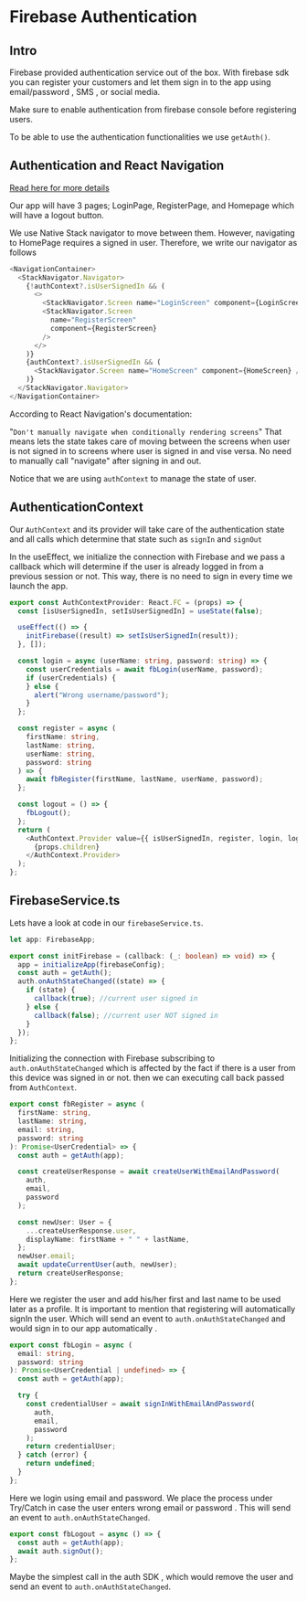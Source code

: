 # Firebase Authentication

## Intro

Firebase provided authentication service out of the box. With firebase sdk you can register your customers and let them sign in to the app using email/password , SMS , or social media.

Make sure to enable authentication from firebase console before registering users.

To be able to use the authentication functionalities we use `getAuth()`.

## Authentication and React Navigation

[Read here for more details](https://reactnavigation.org/docs/auth-flow/)

Our app will have 3 pages; LoginPage, RegisterPage, and Homepage which will have a logout button.

We use Native Stack navigator to move between them. However, navigating to HomePage requires a signed in user. Therefore, we write our navigator as follows

```ts
<NavigationContainer>
  <StackNavigator.Navigator>
    {!authContext?.isUserSignedIn && (
      <>
        <StackNavigator.Screen name="LoginScreen" component={LoginScreen} />
        <StackNavigator.Screen
          name="RegisterScreen"
          component={RegisterScreen}
        />
      </>
    )}
    {authContext?.isUserSignedIn && (
      <StackNavigator.Screen name="HomeScreen" component={HomeScreen} />
    )}
  </StackNavigator.Navigator>
</NavigationContainer>
```

According to React Navigation's documentation:

"`Don't manually navigate when conditionally rendering screens`"
That means lets the state takes care of moving between the screens when user is not signed in to screens where user is signed in and vise versa. No need to manually call "navigate" after signing in and out.

Notice that we are using `authContext` to manage the state of user.

## AuthenticationContext

Our `AuthContext` and its provider will take care of the authentication state and all calls which determine that state such as `signIn` and `signOut`

In the useEffect, we initialize the connection with Firebase and we pass a callback which will determine if the user is already logged in from a previous session or not. This way, there is no need to sign in every time we launch the app.

```ts
export const AuthContextProvider: React.FC = (props) => {
  const [isUserSignedIn, setIsUserSignedIn] = useState(false);

  useEffect(() => {
    initFirebase((result) => setIsUserSignedIn(result));
  }, []);

  const login = async (userName: string, password: string) => {
    const userCredentials = await fbLogin(userName, password);
    if (userCredentials) {
    } else {
      alert("Wrong username/password");
    }
  };

  const register = async (
    firstName: string,
    lastName: string,
    userName: string,
    password: string
  ) => {
    await fbRegister(firstName, lastName, userName, password);
  };

  const logout = () => {
    fbLogout();
  };
  return (
    <AuthContext.Provider value={{ isUserSignedIn, register, login, logout }}>
      {props.children}
    </AuthContext.Provider>
  );
};
```

## FirebaseService.ts

Lets have a look at code in our `firebaseService.ts`.

```ts
let app: FirebaseApp;

export const initFirebase = (callback: (_: boolean) => void) => {
  app = initializeApp(firebaseConfig);
  const auth = getAuth();
  auth.onAuthStateChanged((state) => {
    if (state) {
      callback(true); //current user signed in
    } else {
      callback(false); //current user NOT signed in
    }
  });
};
```

Initializing the connection with Firebase subscribing to `auth.onAuthStateChanged` which is affected by the fact if there is a user from this device was signed in or not. then we can executing call back passed from `AuthContext`.

```ts
export const fbRegister = async (
  firstName: string,
  lastName: string,
  email: string,
  password: string
): Promise<UserCredential> => {
  const auth = getAuth(app);

  const createUserResponse = await createUserWithEmailAndPassword(
    auth,
    email,
    password
  );

  const newUser: User = {
    ...createUserResponse.user,
    displayName: firstName + " " + lastName,
  };
  newUser.email;
  await updateCurrentUser(auth, newUser);
  return createUserResponse;
};
```

Here we register the user and add his/her first and last name to be used later as a profile.
It is important to mention that registering will automatically signIn the user. Which will send an event to `auth.onAuthStateChanged` and would sign in to our app automatically .

```ts
export const fbLogin = async (
  email: string,
  password: string
): Promise<UserCredential | undefined> => {
  const auth = getAuth(app);

  try {
    const credentialUser = await signInWithEmailAndPassword(
      auth,
      email,
      password
    );
    return credentialUser;
  } catch (error) {
    return undefined;
  }
};
```

Here we login using email and password. We place the process under Try/Catch in case the user enters wrong email or password . This will send an event to `auth.onAuthStateChanged`.

```ts
export const fbLogout = async () => {
  const auth = getAuth(app);
  await auth.signOut();
};
```

Maybe the simplest call in the auth SDK , which would remove the user and send an event to `auth.onAuthStateChanged`.
